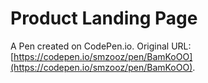 # Product Landing Page

A Pen created on CodePen.io. Original URL: [https://codepen.io/smzooz/pen/BamKoOO](https://codepen.io/smzooz/pen/BamKoOO).


